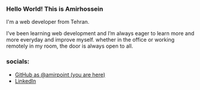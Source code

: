 
### Hello World! This is __Amirhossein__

I'm a web developer from Tehran.

I’ve been learning web development and I’m always eager to learn more and more everyday and improve myself. whether in the office or working remotely in my room, the door is always open to all.

### socials:

* [GitHub as @amirpoint (you are here)](https://github.com/amirpoint)
* [LinkedIn](https://linkedin.com/in/amirhossein-hashemi)

<!--
**amirpoint/amirpoint** is a ✨ _special_ ✨ repository because its `README.md` (this file) appears on your GitHub profile.

Here are some ideas to get you started:

- 🔭 I’m currently working on ...
- 🌱 I’m currently learning ...
- 👯 I’m looking to collaborate on ...
- 🤔 I’m looking for help with ...
- 💬 Ask me about ...
- 📫 How to reach me: ...
- 😄 Pronouns: ...
- ⚡ Fun fact: ...
-->
